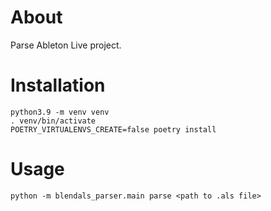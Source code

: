 # About

Parse Ableton Live project.

# Installation

```
python3.9 -m venv venv
. venv/bin/activate
POETRY_VIRTUALENVS_CREATE=false poetry install
```

# Usage

```
python -m blendals_parser.main parse <path to .als file>
```
